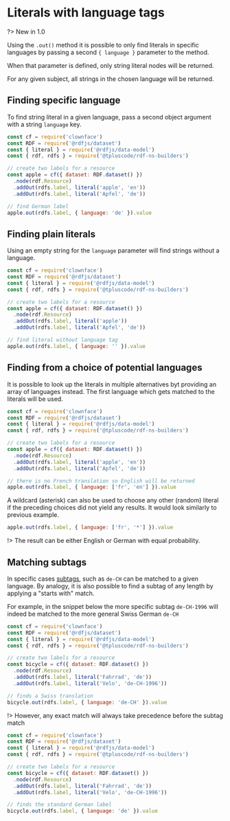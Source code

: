 # Literals with language tags

?> New in 1.0

Using the `.out()` method it is possible to only find literals in specific languages by passing a second `{ language }` parameter to the method.

When that parameter is defined, only string literal nodes will be returned.

For any given subject, all strings in the chosen language will be returned.

## Finding specific language

To find string literal in a given language, pass a second object argument with a string `language` key.

<run-kit>

```js
const cf = require('clownface')
const RDF = require('@rdfjs/dataset')
const { literal } = require('@rdfjs/data-model')
const { rdf, rdfs } = require('@tpluscode/rdf-ns-builders')

// create two labels for a resource
const apple = cf({ dataset: RDF.dataset() })
  .node(rdf.Resource)
  .addOut(rdfs.label, literal('apple', 'en'))
  .addOut(rdfs.label, literal('Apfel', 'de'))

// find German label
apple.out(rdfs.label, { language: 'de' }).value
```

</run-kit>

## Finding plain literals

Using an empty string for the `language` parameter will find strings without a language.

<run-kit>

```js
const cf = require('clownface')
const RDF = require('@rdfjs/dataset')
const { literal } = require('@rdfjs/data-model')
const { rdf, rdfs } = require('@tpluscode/rdf-ns-builders')

// create two labels for a resource
const apple = cf({ dataset: RDF.dataset() })
  .node(rdf.Resource)
  .addOut(rdfs.label, literal('apple'))
  .addOut(rdfs.label, literal('Apfel', 'de'))

// find literal without language tag
apple.out(rdfs.label, { language: '' }).value
```

</run-kit>

## Finding from a choice of potential languages

It is possible to look up the literals in multiple alternatives byt providing an array of languages instead. The first language which gets matched to the literals will be used.

<run-kit>

```js
const cf = require('clownface')
const RDF = require('@rdfjs/dataset')
const { literal } = require('@rdfjs/data-model')
const { rdf, rdfs } = require('@tpluscode/rdf-ns-builders')

// create two labels for a resource
const apple = cf({ dataset: RDF.dataset() })
  .node(rdf.Resource)
  .addOut(rdfs.label, literal('apple', 'en'))
  .addOut(rdfs.label, literal('Apfel', 'de'))

// there is no French translation so English will be returned
apple.out(rdfs.label, { language: ['fr', 'en'] }).value
```

</run-kit>

A wildcard (asterisk) can also be used to choose any other (random) literal if the preceding choices did not yield any results. It would look similarly to previous example.

```js
apple.out(rdfs.label, { language: ['fr', '*'] }).value
```

!> The result can be either English or German with equal probability.

## Matching subtags

In specific cases [subtags](https://tools.ietf.org/html/bcp47#section-2.2), such as `de-CH` can be matched to a given language. By analogy, it is also possible to find a subtag of any length by applying a "starts with" match.

For example, in the snippet below the more specific subtag `de-CH-1996` will indeed be matched to the more general Swiss German `de-CH`

<run-kit>

```js
const cf = require('clownface')
const RDF = require('@rdfjs/dataset')
const { literal } = require('@rdfjs/data-model')
const { rdf, rdfs } = require('@tpluscode/rdf-ns-builders')

// create two labels for a resource
const bicycle = cf({ dataset: RDF.dataset() })
  .node(rdf.Resource)
  .addOut(rdfs.label, literal('Fahrrad', 'de'))
  .addOut(rdfs.label, literal('Velo', 'de-CH-1996'))

// finds a Swiss translation
bicycle.out(rdfs.label, { language: 'de-CH' }).value
```

</run-kit>

!> However, any exact match will always take precedence before the subtag match

<run-kit>

```js
const cf = require('clownface')
const RDF = require('@rdfjs/dataset')
const { literal } = require('@rdfjs/data-model')
const { rdf, rdfs } = require('@tpluscode/rdf-ns-builders')

// create two labels for a resource
const bicycle = cf({ dataset: RDF.dataset() })
  .node(rdf.Resource)
  .addOut(rdfs.label, literal('Fahrrad', 'de'))
  .addOut(rdfs.label, literal('Velo', 'de-CH-1996'))

// finds the standard German label
bicycle.out(rdfs.label, { language: 'de' }).value
```

</run-kit>

